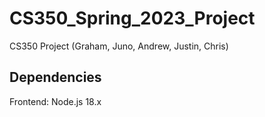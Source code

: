 # CS350_Spring_2023_Project
CS350 Project (Graham, Juno, Andrew, Justin, Chris)

## Dependencies
Frontend: Node.js 18.x
